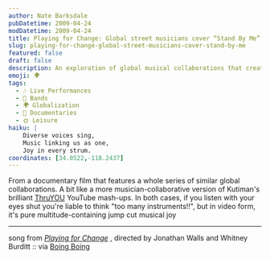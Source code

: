 ```yaml
---
author: Nate Barksdale
pubDatetime: 2009-04-24
modDatetime: 2009-04-24
title: Playing for Change: Global street musicians cover “Stand By Me”
slug: playing-for-change-global-street-musicians-cover-stand-by-me
featured: false
draft: false
description: An exploration of global musical collaborations that create vibrant, diverse soundscapes.  
emoji: 🌍  
tags:
  - 🎶 Live Performances
  - 🎤 Bands
  - 🌍 Globalization
  - 🎥 Documentaries
  - 🌞 Leisure
haiku: |
    Diverse voices sing,  
    Music linking us as one,  
    Joy in every strum.  
coordinates: [34.0522,-118.2437]
---
```


From a documentary film that features a whole series of similar global collaborations. A bit like a more musician-collaborative version of Kutiman's brilliant [ThruYOU](http://thru-you.com/#/videos/1/) YouTube mash-ups. In both cases, if you listen with your eyes shut you're liable to think "too many instruments!!", but in video form, it's pure multitude-containing jump cut musical joy

---

song from _[Playing for Change](http://web.archive.org/web/20090309030551/http://www.playingforchange.com:80/pop2.html)_ , directed by Jonathan Walls and Whitney Burditt :: via [Boing Boing](http://web.archive.org/web/20210505143826/https://boingboing.net/2009/04/22/musicians-around-the.html)
